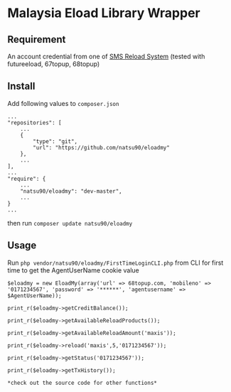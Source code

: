 # Malaysia Eload Library Wrapper

## Requirement

An account credential from one of [SMS Reload System](http://smsreloadsystem.com/) (tested with futureeload, 67topup, 68topup)

## Install

Add following values to `composer.json`

    ...
    "repositories": [
    	...
    	{
    		"type": "git",
        	"url": "https://github.com/natsu90/eloadmy"
        },
        ...
    ],
    ...
    "require": {
        ...
        "natsu90/eloadmy": "dev-master",
        ...
    }
    ...

then run `composer update natsu90/eloadmy`

## Usage

Run `php vendor/natsu90/eloadmy/FirstTimeLoginCLI.php` from CLI for first time to get the AgentUserName cookie value

    $eloadmy = new EloadMy(array('url' => 68topup.com, 'mobileno' => '0171234567', 'password' => '******', 'agentusername' => $AgentUserName));

    print_r($eloadmy->getCreditBalance());

    print_r($eloadmy->getAvailableReloadProducts());

    print_r($eloadmy->getAvailableReloadAmount('maxis'));

    print_r($eloadmy->reload('maxis',5,'0171234567'));

    print_r($eloadmy->getStatus('0171234567'));

    print_r($eloadmy->getTxHistory());

    *check out the source code for other functions*